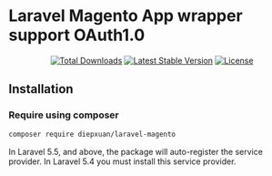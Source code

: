 # Laravel Magento App wrapper support OAuth1.0

<p align="center">
<a href="https://packagist.org/packages/diepxuan/laravel-magento"><img src="https://img.shields.io/packagist/dt/diepxuan/laravel-magento.svg?style=flat-square" alt="Total Downloads"></a>
<a href="https://packagist.org/packages/diepxuan/laravel-magento"><img src="https://img.shields.io/packagist/v/diepxuan/laravel-magento.svg?style=flat-square" alt="Latest Stable Version"></a>
<a href="https://packagist.org/packages/diepxuan/laravel-magento"><img src="https://img.shields.io/packagist/l/diepxuan/laravel-magento.svg?style=flat-square" alt="License"></a>
</p>

## Installation

### Require using composer

```bash
composer require diepxuan/laravel-magento
```

In Laravel 5.5, and above, the package will auto-register the service provider. In Laravel 5.4 you must install this service provider.
